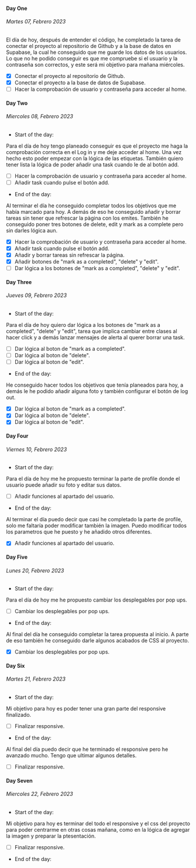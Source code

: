 #### Day One

###### Martes 07, Febrero 2023

El día de hoy, después de entender el código, he completado la tarea de conectar el proyecto al repositorio de Github y a la base de datos en Supabase, la cual he conseguido que me guarde los datos de los usuarios. Lo que no he podido conseguir es que me compruebe si el usuario y la contraseña son correctos, y este será mi objetivo para mañana miércoles.

- [x] Conectar el proyecto al repositorio de Github.
- [x] Conectar el proyecto a la base de datos de Supabase.
- [ ] Hacer la comprobación de usuario y contraseña para acceder al home.

#### Day Two

###### Miercoles 08, Febrero 2023

- Start of the day:

Para el día de hoy tengo planeado conseguir es que el proyecto me haga la comprobación correcta en el Log in y me deje acceder al home. Una vez hecho esto poder empezar con la lógica de las etiquetas. También quiero tener lista la lógica de poder añadir una task cuando le de al botón add.

- [ ] Hacer la comprobación de usuario y contraseña para acceder al home.
- [ ] Añadir task cuando pulse el botón add.

- End of the day:

Al terminar el día he conseguido completar todos los objetivos que me había marcado para hoy. A demás de eso he conseguido añadir y borrar tareas sin tener que refrescar la pàgina con los emites. También he conseguido poner tres botones de delete, edit y mark as a complete pero sin darles lógica aun.

- [x] Hacer la comprobación de usuario y contraseña para acceder al home.
- [x] Añadir task cuando pulse el botón add.
- [x] Añadir y borrar tareas sin refrescar la página.
- [x] Añadir botones de "mark as a completed", "delete" y "edit".
- [ ] Dar lógica a los botones de "mark as a completed", "delete" y "edit".

#### Day Three

###### Jueves 09, Febrero 2023

- Start of the day:

Para el día de hoy quiero dar lógica a los botones de "mark as a completed", "delete" y "edit", tarea que implica cambiar entre clases al hacer click y a demás lanzar mensajes de alerta al querer borrar una task.

- [ ] Dar lógica al boton de "mark as a completed".
- [ ] Dar lógica al boton de "delete".
- [ ] Dar lógica al boton de "edit".

- End of the day:

He conseguido hacer todos los objetivos que tenía planeados para hoy, a demás le he podido añadir alguna foto y también configurar el botón de log out.

- [x] Dar lógica al boton de "mark as a completed".
- [x] Dar lógica al boton de "delete".
- [x] Dar lógica al boton de "edit".

#### Day Four

###### Viernes 10, Febrero 2023

- Start of the day:

Para el día de hoy me he propuesto terminar la parte de profile donde el usuario puede añadir su foto y editar sus datos.

- [ ] Añadir funciones al apartado del usuario.

- End of the day:

Al terminar el día puedo decir que casi he completado la parte de profile, solo me faltaría poder modificar también la imagen. Puedo modificar todos los parametros que he puesto y he añadido otros diferentes.

- [x] Añadir funciones al apartado del usuario.

#### Day Five

###### Lunes 20, Febrero 2023

- Start of the day:

Para el día de hoy me he propuesto cambiar los desplegables por pop ups.

- [ ] Cambiar los desplegables por pop ups.

- End of the day:

Al final del día he conseguido completar la tarea propuesta al inicio. A parte de eso también he conseguido darle algunos acabados de CSS al proyecto.

- [x] Cambiar los desplegables por pop ups.

#### Day Six

###### Martes 21, Febrero 2023

- Start of the day:

Mi objetivo para hoy es poder tener una gran parte del responsive finalizado.

- [ ] Finalizar responsive.

- End of the day:

Al final del día puedo decir que he terminado el responsive pero he avanzado mucho. Tengo que ultimar algunos detalles.

- [ ] Finalizar responsive.

#### Day Seven

###### Miercoles 22, Febrero 2023

- Start of the day:

Mi objetivo para hoy es terminar del todo el responsive y el css del proyecto para poder centrarme en otras cosas mañana, como en la lógica de agregar la imagen y preparar la ptesentación.

- [ ] Finalizar responsive.

- End of the day:

